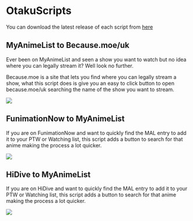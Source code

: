 # OtakuScripts

You can download the latest release of each script from [here](https://github.com/uptimeZERO/OtakuScripts/releases)

## MyAnimeList to Because.moe/uk

Ever been on MyAnimeList and seen a show you want to watch but no idea where you can legally stream it? Well look no further.

Because.moe is a site that lets you find where you can legally stream a show, what this script does is give you an easy to click button to open because.moe/uk searching the name of the show you want to stream.

![](https://i.imgur.com/fp6lPMK.gif)


## FunimationNow to MyAnimeList

If you are on FunimationNow and want to quickly find the MAL entry to add it to your PTW or Watching list, this script adds a button to search for that anime making the process a lot quicker.

![](https://i.imgur.com/TTY0cfd.png)

## HiDive to MyAnimeList

If you are on HiDive and want to quickly find the MAL entry to add it to your PTW or Watching list, this script adds a button to search for that anime making the process a lot quicker.

![](https://i.imgur.com/R2caDEl.png)
